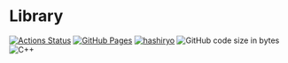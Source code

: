 # Library
[![Actions Status](https://github.com/hashiryo/Library/workflows/verify/badge.svg)](https://github.com/hashiryo/Library/actions)
[![GitHub Pages](https://img.shields.io/static/v1?label=GitHub+Pages&message=+&color=brightgreen&logo=github)](https://hashiryo.github.io/Library/) 
[![hashiryo](https://img.shields.io/endpoint?url=https%3A%2F%2Fatcoder-badges.now.sh%2Fapi%2Fatcoder%2Fjson%2Fhashiryo)](https://atcoder.jp/users/hashiryo)
![GitHub code size in bytes](https://img.shields.io/github/languages/code-size/hashiryo/library?style=flat-square)
![C++](https://img.shields.io/badge/C++-17-green)